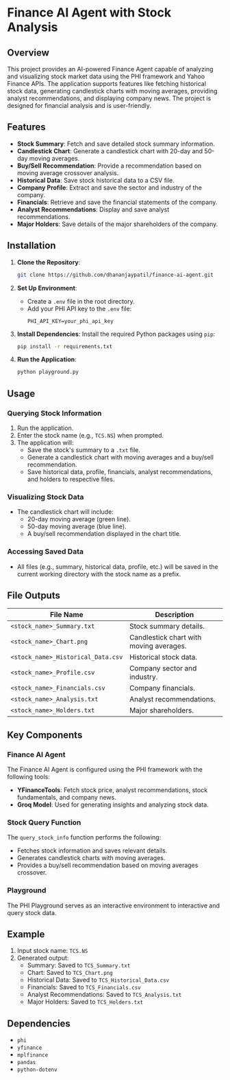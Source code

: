 # Finance AI Agent with Stock Analysis

## Overview
This project provides an AI-powered Finance Agent capable of analyzing and visualizing stock market data using the PHI framework and Yahoo Finance APIs. The application supports features like fetching historical stock data, generating candlestick charts with moving averages, providing analyst recommendations, and displaying company news. The project is designed for financial analysis and is user-friendly.

## Features
- **Stock Summary**: Fetch and save detailed stock summary information.
- **Candlestick Chart**: Generate a candlestick chart with 20-day and 50-day moving averages.
- **Buy/Sell Recommendation**: Provide a recommendation based on moving average crossover analysis.
- **Historical Data**: Save stock historical data to a CSV file.
- **Company Profile**: Extract and save the sector and industry of the company.
- **Financials**: Retrieve and save the financial statements of the company.
- **Analyst Recommendations**: Display and save analyst recommendations.
- **Major Holders**: Save details of the major shareholders of the company.

## Installation

1. **Clone the Repository**:
   ```bash
   git clone https://github.com/dhananjaypatil/finance-ai-agent.git
   ```

2. **Set Up Environment**:
   - Create a `.env` file in the root directory.
   - Add your PHI API key to the `.env` file:
     ```
     PHI_API_KEY=your_phi_api_key
     ```

3. **Install Dependencies**:
   Install the required Python packages using `pip`:
   ```bash
   pip install -r requirements.txt
   ```

4. **Run the Application**:
   ```bash
   python playground.py
   ```

## Usage

### Querying Stock Information
1. Run the application.
2. Enter the stock name (e.g., `TCS.NS`) when prompted.
3. The application will:
   - Save the stock's summary to a `.txt` file.
   - Generate a candlestick chart with moving averages and a buy/sell recommendation.
   - Save historical data, profile, financials, analyst recommendations, and holders to respective files.

### Visualizing Stock Data
- The candlestick chart will include:
  - 20-day moving average (green line).
  - 50-day moving average (blue line).
  - A buy/sell recommendation displayed in the chart title.

### Accessing Saved Data
- All files (e.g., summary, historical data, profile, etc.) will be saved in the current working directory with the stock name as a prefix.

## File Outputs
| File Name                        | Description                                       |
|----------------------------------|---------------------------------------------------|
| `<stock_name>_Summary.txt`       | Stock summary details.                           |
| `<stock_name>_Chart.png`         | Candlestick chart with moving averages.          |
| `<stock_name>_Historical_Data.csv` | Historical stock data.                           |
| `<stock_name>_Profile.csv`       | Company sector and industry.                     |
| `<stock_name>_Financials.csv`    | Company financials.                              |
| `<stock_name>_Analysis.txt`      | Analyst recommendations.                         |
| `<stock_name>_Holders.txt`       | Major shareholders.                              |

## Key Components

### Finance AI Agent
The Finance AI Agent is configured using the PHI framework with the following tools:
- **YFinanceTools**: Fetch stock price, analyst recommendations, stock fundamentals, and company news.
- **Groq Model**: Used for generating insights and analyzing stock data.

### Stock Query Function
The `query_stock_info` function performs the following:
- Fetches stock information and saves relevant details.
- Generates candlestick charts with moving averages.
- Provides a buy/sell recommendation based on moving averages crossover.

### Playground
The PHI Playground serves as an interactive environment to interactive and query stock data.

## Example
1. Input stock name: `TCS.NS`
2. Generated output:
   - Summary: Saved to `TCS_Summary.txt`
   - Chart: Saved to `TCS_Chart.png`
   - Historical Data: Saved to `TCS_Historical_Data.csv`
   - Financials: Saved to `TCS_Financials.csv`
   - Analyst Recommendations: Saved to `TCS_Analysis.txt`
   - Major Holders: Saved to `TCS_Holders.txt`

## Dependencies
- `phi`
- `yfinance`
- `mplfinance`
- `pandas`
- `python-dotenv`

